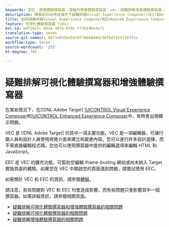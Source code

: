```yaml
---
keywords: 定位；視覺體驗撰寫器；增強的視覺體驗撰寫器；vec；疑難排解視覺體驗撰寫器；疑難排解；eec；增強的體驗撰寫器；tls;tls 1.2
description: 瞭解如何在特定條件下疑難排解Visual Experience Composer(VEC)和Enhanced Experience Composer(EEC)中有時發生的問題。
title: 如何疑難排解Visual Experience Composer和Enhanced Experience Composer?
feature: 可視化體驗撰寫器 (VEC)
exl-id: a971627c-662e-487b-bf0c-f73d196e3e71
translation-type: tm+mt
source-git-commit: b673a925bd16c9f786b884dc36fbd7155f26f51c
workflow-type: tm+mt
source-wordcount: '252'
ht-degree: 70%

---
```


# 疑難排解可視化體驗撰寫器和增強體驗撰寫器

在某些情況下，在[!DNL Adobe Target] [!UICONTROL Visual Experience Composer](VEC)和[!UICONTROL Enhanced Experience Composer](EEC)中，有時會出現顯示問題。

VEC 是 [!DNL Adobe Target] 的其中一項主要功能。VEC 是一項編輯器，可讓行銷人員和設計人員使用視覺介面來建立和變更內容。您可以進行許多設計選擇，而不需直接編輯程式碼。您也可以使用撰寫器中提供的編輯選項來編輯 HTML 和 JavaScript。

EEC 是 VEC 的擴充功能，可幫助您編輯 iframe-busting 網站或尚未納入 Target 實施頁面的體驗。如果您在 VEC 中開啟您的頁面遇到問題，請嘗試使用 EEC。

如需關於 VEC 和 EEC 的資訊，請參閱[體驗](/help/c-experiences/experiences.md#concept_A2E10F6AFB3D4AEAB6951EE14688848D)。

請注意，有些問題對 VEC 和 EEC 均會造成影響，而有些問題只會影響其中一個撰寫器。如需詳細資訊，請參閱相關頁面。

* [疑難排解可視化體驗撰寫器和增強體驗撰寫器的相關問題](/help/c-experiences/c-visual-experience-composer/r-troubleshoot-composer/issues-related-to-the-visual-experience-composer-vec-and-enhanced-experience-composer-eec.md)
* [疑難排解可視化體驗撰寫器的相關問題](/help/c-experiences/c-visual-experience-composer/r-troubleshoot-composer/troubleshooting-issues-related-to-the-visual-experience-composer-vec.md)
* [疑難排解增強體驗撰寫器的相關問題](/help/c-experiences/c-visual-experience-composer/r-troubleshoot-composer/troubleshooting-issues-related-to-the-enhanced-experience-composer-eec.md)
